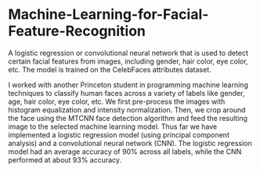 # Machine-Learning-for-Facial-Feature-Recognition
A logistic regression or convolutional neural network that is used to detect certain facial features from images, including gender, hair color, eye color, etc. The model is trained on the CelebFaces attributes dataset.

I worked with another Princeton student in programming machine learning techniques to classify human faces across a variety of labels
like gender, age, hair color, eye color, etc. We first pre-process the images with histogram equalization and intensity normalization. Then, we crop around the face using the 
MTCNN face detection algorithm and feed the resulting image to the selected machine learning model. Thus far we have implemented a logistic regression model 
(using principal component analysis) and a convolutional neural network (CNN). The logistic regression model had an average accuracy of 90% across all labels, while the CNN 
performed at about 93% accuracy.


